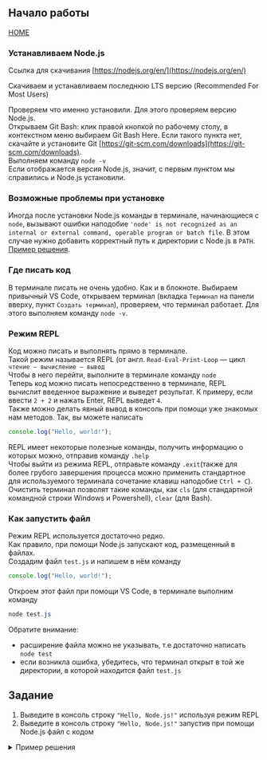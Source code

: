 ## Начало работы
[HOME](../README.md)

### Устанавливаем Node.js
Ссылка для скачивания [https://nodejs.org/en/](https://nodejs.org/en/)

Скачиваем и устанавливаем последнюю LTS версию (Recommended For Most Users)

Проверяем что именно установили. Для этого проверяем версию Node.js.  
Открываем Git Bash: клик правой кнопкой по рабочему столу, в контекстном меню выбираем Git Bash Here. Если такого пункта нет, скачайте и установите Git [https://git-scm.com/downloads](https://git-scm.com/downloads).  
Выполняем команду `node -v`  
Если отображается версия Node.js, значит, с первым пунктом мы справились и Node.js установили.

### Возможные проблемы при установке
Иногда после установки Node.js команды в терминале, начинающиеся с `node`, вызывают ошибки наподобие `'node' is not recognized as an internal or external command, operable program or batch file`. В этом случае нужно добавить корректный путь к директории с Node.js в `PATH`.  [Пример решения](https://love2dev.com/blog/node-is-not-recognized-as-an-internal-or-external-command/).

### Где писать код
В терминале писать не очень удобно. Как и в блокноте. Выбираем привычный VS Code, открываем терминал (вкладка `Терминал` на панели вверху, пункт `Создать терминал`), проверяем, что терминал работает. Для этого выполняем команду `node -v`.

### Режим REPL
Код можно писать и выполнять прямо в терминале.  
Такой режим называется REPL (от англ. `Read-Eval-Print-Loop` — цикл `чтение — вычисление — вывод`  
Чтобы в него перейти, выполните в терминале команду `node`    
Теперь код можно писать непосредственно в терминале, REPL вычислит введенное выражение и выведет результат. К примеру, если ввести `2 + 2` и нажать Enter, REPL выведет `4`.  
Также можно делать явный вывод в консоль при помощи уже знакомых нам методов. Так, вы можете написать  
```js
console.log("Hello, world!");
```  
REPL имеет некоторые полезные команды, получить информацию о которых можно, отправив команду `.help`  
Чтобы выйти из режима REPL, отправьте команду `.exit`(также для более грубого завершения процесса можно применить стандартное для используемого терминала сочетание клавиш наподобие `Ctrl + C`).  
Очистить терминал позволят такие команды, как `cls` (для стандартной командной строки Windows и Powershell), `clear` (для Bash).

### Как запустить файл
Режим REPL используется достаточно редко.  
Как правило, при помощи Node.js запускают код, размещенный в файлах.  
Создадим файл `test.js` и напишем в нём команду  
```js
console.log("Hello, world!");
```  
Откроем этот файл при помощи VS Code, в терминале выполним команду  
```powershell
node test.js
```  
Обратите внимание:
- расширение файла можно не указывать, т.е достаточно написать `node test`
- если возникла ошибка, убедитесь, что терминал открыт в той же директории, в которой находится файл `test.js`

## Задание
1) Выведите в консоль строку `"Hello, Node.js!"` используя режим REPL
2) Выведите в консоль строку `"Hello, Node.js!"` запустив при помощи Node.js файл с кодом

<details>
<summary>Пример решения</summary>

```js
console.log("Hello, Node.js!");
```
</details>
